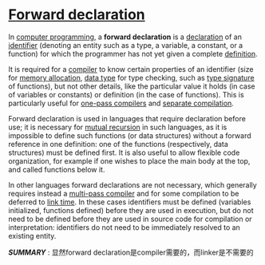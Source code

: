# [Forward declaration](https://en.wikipedia.org/wiki/Forward_declaration)

In [computer programming](https://en.wikipedia.org/wiki/Computer_programming), a **forward declaration** is a [declaration](https://en.wikipedia.org/wiki/Declaration_(computer_science)) of an [identifier](https://en.wikipedia.org/wiki/Identifier_(computer_programming)) (denoting an entity such as a type, a variable, a constant, or a function) for which the programmer has not yet given a complete [definition](https://en.wikipedia.org/wiki/Definition).

It is required for a [compiler](https://en.wikipedia.org/wiki/Compiler) to know certain properties of an identifier (size for [memory allocation](https://en.wikipedia.org/wiki/Memory_allocation), [data type](https://en.wikipedia.org/wiki/Data_type) for type checking, such as [type signature](https://en.wikipedia.org/wiki/Type_signature) of functions), but not other details, like the particular value it holds (in case of variables or constants) or definition (in the case of functions). This is particularly useful for [one-pass compilers](https://en.wikipedia.org/wiki/One-pass_compiler) and [separate compilation](https://en.wikipedia.org/w/index.php?title=Separate_compilation&action=edit&redlink=1).

Forward declaration is used in languages that require declaration before use; it is necessary for [mutual recursion](https://en.wikipedia.org/wiki/Mutual_recursion) in such languages, as it is impossible to define such functions (or data structures) without a forward reference in one definition: one of the functions (respectively, data structures) must be defined first. It is also useful to allow flexible code organization, for example if one wishes to place the main body at the top, and called functions below it.

In other languages forward declarations are not necessary, which generally requires instead a [multi-pass compiler](https://en.wikipedia.org/wiki/Multi-pass_compiler) and for some compilation to be deferred to [link time](https://en.wikipedia.org/wiki/Link_time). In these cases identifiers must be defined (variables initialized, functions defined) before they are used in execution, but do not need to be defined before they are used in source code for compilation or interpretation: identifiers do not need to be immediately resolved to an existing entity.

***SUMMARY*** : 显然forward declaration是compiler需要的，而linker是不需要的

